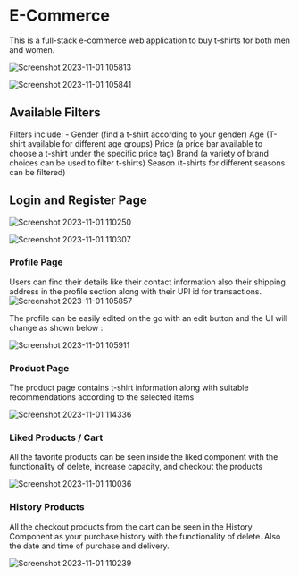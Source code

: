 # E-Commerce

This is a full-stack e-commerce web application to buy t-shirts for both men and women.

![Screenshot 2023-11-01 105813](https://github.com/RoshanAswal/E-Commerce/assets/73030476/d5a95d19-af76-4414-8303-ab9f0061660b)

![Screenshot 2023-11-01 105841](https://github.com/RoshanAswal/E-Commerce/assets/73030476/3d6701f9-9099-4ac3-93a8-f7c4e48292e9)

## Available Filters

Filters include: - 
Gender (find a t-shirt according to your gender)
Age (T-shirt available for different age groups)
Price (a price bar available to choose a t-shirt under the specific price tag)
Brand (a variety of brand choices can be used to filter t-shirts)
Season (t-shirts for different seasons can be filtered)

## Login and Register Page

![Screenshot 2023-11-01 110250](https://github.com/RoshanAswal/E-Commerce/assets/73030476/2b6add19-777b-4e17-8902-18aefb4fa1eb)

![Screenshot 2023-11-01 110307](https://github.com/RoshanAswal/E-Commerce/assets/73030476/1476e3d0-efe5-4f17-a444-cba7edf74502)


### Profile Page

Users can find their details like their contact information also their shipping address in the profile section along with their UPI id
for transactions.
![Screenshot 2023-11-01 105857](https://github.com/RoshanAswal/E-Commerce/assets/73030476/722eea00-7aeb-4df6-9ac0-8e1470a7ec79)

The profile can be easily edited on the go with an edit button and the UI will change as shown below :

![Screenshot 2023-11-01 105911](https://github.com/RoshanAswal/E-Commerce/assets/73030476/ca41670d-24f7-4f25-94d9-ab387d8e180a)


### Product Page

The product page contains t-shirt information along with suitable recommendations according to the selected items

![Screenshot 2023-11-01 114336](https://github.com/RoshanAswal/E-Commerce/assets/73030476/490cb2d7-2757-4c86-8dd4-ea351fdf02b4)


### Liked Products / Cart

All the favorite products can be seen inside the liked component with the functionality of delete, increase capacity, and checkout 
the products

![Screenshot 2023-11-01 110036](https://github.com/RoshanAswal/E-Commerce/assets/73030476/d6c5f0ea-f948-48e3-bfa3-f26cd5f42cdd)


### History Products

All the checkout products from the cart can be seen in the History Component as your purchase history with the functionality of delete.
Also the date and time of purchase and delivery.

![Screenshot 2023-11-01 110239](https://github.com/RoshanAswal/E-Commerce/assets/73030476/3ce0fcf1-7da6-4109-881c-7e8942908183)
